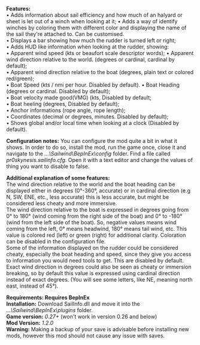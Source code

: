 **Features:**  
• Adds information about sail efficiency and how much of an halyard or sheet is let out of a winch when looking at it; 
• Adds a way of identify winches by coloring them with different color and displaying the name of the sail they're attached to. Can be customised.  
• Displays a bar showing how much the rudder is turned left or right;    
• Adds HUD like information when looking at the rudder, showing:  
	• Apparent wind speed (kts or beaufort scale descriptor words);
	• Apparent wind direction relative to the world. (degrees or cardinal, cardinal by default);  
	• Apparent wind direction relative to the boat (degrees, plain text or colored red/green);  
	• Boat Speed (kts / nmi per hour. Disabled by default).
	• Boat Heading (degrees or cardinal. Disabled by default);  
	• Boat velocity made good(VMG) (kts, Disabled by default;  
	• Boat heeling (degrees, Disabled by default);  
	• Anchor informations (rope angle, rope length);  
	• Coordinates (decimal or degrees, minutes. Disabled by default);  
• Shows global and/or local time when looking at a clock (Disabled by default).  
  
**Configuration notes:** You can configure the mod quite a bit in what it shows. In order to do so, install the mod, run the game once, close it and navigate to the *...\Sailwind\BepInEx\config* folder. Find a file called *pr0skynesis.sailinfo.cfg*. Open it with a text editor and change the values of thing you want to disable to false.   
  
**Additional explanation of some features:**  
The wind direction relative to the world and the boat heading can be displayed either in degrees (0°-360°, accurate) or in cardinal direction (e.g N, SW, ENE, etc., less accurate) this is less accurate, but might be considered less cheaty and more immersive.  
The wind direction relative to the boat is expressed in degrees going from 0° to 180° (wind coming from the right side of the boat) and 0° to -180° (wind from the left side of the boat). So, negative values means wind coming from the left, 0° means headwind, 180° means tail wind, etc. This value is colored red (left) or green (right) for additional clarity. Coloration can be disabled in the configuration file.  
Some of the information displayed on the rudder could be considered cheaty, especially the boat heading and speed, since they give you access to information you would need tools to get. This are disabled by default.
Exact wind direction in degrees could also be seen as cheaty or immersion breaking, so by default this value is expressed using cardinal direction instead of exact degrees. (You will see some letters, like NE, meaning north east, instead of 45°).
  
	
**Requirements: Requires BepInEx**  
**Installation:** Download SailInfo.dll and move it into the *...\Sailwind\BepInEx\plugins* folder.  
**Game version:** *0.27+*  (won't work in version 0.26 and below)   
**Mod Version:** *1.2.0*  
**Warning:** Making a backup of your save is advisable before installing new mods, however this mod should not cause any issue with saves.  
